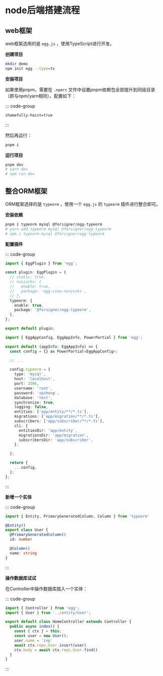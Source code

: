 # node后端搭建流程

## web框架

web框架选用的是 `egg.js` ，使用TypeScript进行开发。

**创建项目**

```bash
mkdir demo
npm init egg --type=ts
```

**安装项目**

如果使用pnpm，需要在 `.npmrc` 文件中设置pnpm依赖包全部提升到同级目录（即与npm/yarn相同）。配置如下：

::: code-group 
```bash [.npmrc]
shamefully-hoist=true
```
:::

然后再运行：

```bash
pnpm i
```

**运行项目**

```bash
pnpm dev
# yarn dev
# npm run dev
```

## 整合ORM框架

ORM框架选择的是 `typeorm` ，使用一个 `egg.js` 的 `typeorm` 插件进行整合即可。

**安装依赖**

```bash
pnpm i typeorm mysql @forsigner/egg-typeorm
# yarn add typeorm mysql @forsigner/egg-typeorm
# npm i typeorm mysql @forsigner/egg-typeorm
```

**配置插件**

::: code-group
```ts [config/plugin.ts]
import { EggPlugin } from 'egg';

const plugin: EggPlugin = {
  // static: true,
  // nunjucks: {
  //   enable: true,
  //   package: 'egg-view-nunjucks',
  // },
  typeorm: {
    enable: true,
    package: '@forsigner/egg-typeorm',
  },
};

export default plugin;
```

```ts [config/config.default.ts]
import { EggAppConfig, EggAppInfo, PowerPartial } from 'egg';

export default (appInfo: EggAppInfo) => {
  const config = {} as PowerPartial<EggAppConfig>;

  // ...

  config.typeorm = {
    type: 'mysql',
    host: 'localhost',
    port: 3306,
    username: 'root',
    password: 'xpzheng',
    database: 'test',
    synchronize: true,
    logging: false,
    entities: ['app/entity/**/*.ts'],
    migrations: ['app/migration/**/*.ts'],
    subscribers: ['app/subscriber/**/*.ts'],
    cli: {
      entitiesDir: 'app/entity',
      migrationsDir: 'app/migration',
      subscribersDir: 'app/subscriber',
    },

  };

  return {
    ...config,
  };
};

```
:::

**新增一个实体**

::: code-group

```ts [app/entity/User.ts]
import { Entity, PrimaryGeneratedColumn, Column } from 'typeorm'

@Entity()
export class User {
  @PrimaryGeneratedColumn()
  id: number

  @Column()
  name: string
}

```

:::

**操作数据库试试**

在Controller中操作数据库插入一个实体：

::: code-group

```ts [app/controller/home.ts]
import { Controller } from 'egg';
import { User } from '../entity/User';

export default class HomeController extends Controller {
  public async index() {
    const { ctx } = this;
    const user = new User();
    user.name = 'zxp'
    await ctx.repo.User.insert(user)
    ctx.body = await ctx.repo.User.find()
  }
}

```

:::
